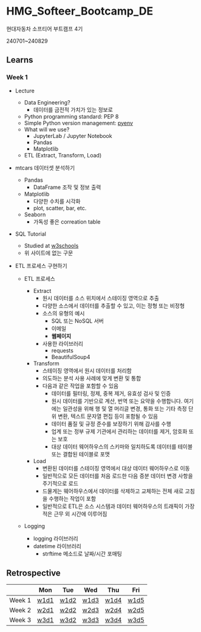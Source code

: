 # HMG_Softeer_Bootcamp_DE

현대자동차 소프티어 부트캠프 4기

240701~240829

## Learns

### Week 1
- Lecture
    - Data Engineering?
        - 데이터를 금전적 가치가 있는 정보로
    - Python programming standard: PEP 8
    - Simple Python version management: [pyenv](https://github.com/pyenv/pyenv)
    - What will we use?
        - JupyterLab / Jupyter Notebook
        - Pandas
        - Matplotlib
    - ETL (Extract, Transform, Load)

- mtcars 데이터셋 분석하기
    - Pandas
        - DataFrame 조작 및 정보 출력
    - Matplotlib
        - 다양한 수치를 시각화
        - plot, scatter, bar, etc.
    - Seaborn
        - 가독성 좋은 correation table

-  SQL Tutorial
    - Studied at [w3schools](https://www.w3schools.com/sql/default.asp)
    - 위 사이트에 없는 구문

- ETL 프로세스 구현하기
    - ETL 프로세스
        - Extract
            - 원시 데이터를 소스 위치에서 스테이징 영역으로 추출
            - 다양한 소스에서 데이터를 추출할 수 있고, 이는 정형 또는 비정형
            - 소스의 유형의 예시
                - SQL 또는 NoSQL 서버
                - 이메일
                - **웹페이지**
            - 사용한 라이브러리
                - requests
                - BeautifulSoup4
        - Transform
            - 스테이징 영역에서 원시 데이터를 처리함
            - 의도하는 분석 사용 사례에 맞게 변환 및 통합
            - 다음과 같은 작업을 포함할 수 있음
                - 데이터를 필터링, 정제, 중복 제거, 유효성 검사 및 인증
                - 원시 데이터를 기반으로 계산, 번역 또는 요약을 수행합니다. 여기에는 일관성을 위해 행 및 열 머리글 변경, 통화 또는 기타 측정 단위 변환, 텍스트 문자열 편집 등이 포함될 수 있음
                - 데이터 품질 및 규정 준수를 보장하기 위해 감사를 수행
                - 업계 또는 정부 규제 기관에서 관리하는 데이터를 제거, 암호화 또는 보호
                - 대상 데이터 웨어하우스의 스키마와 일치하도록 데이터를 테이블 또는 결합된 테이블로 포맷
        - Load
            - 변환된 데이터를 스테이징 영역에서 대상 데이터 웨어하우스로 이동
            - 일반적으로 모든 데이터를 처음 로드한 다음 증분 데이터 변경 사항을 주기적으로 로드
            - 드물게는 웨어하우스에서 데이터를 삭제하고 교체하는 전체 새로 고침을 수행하는 작업이 포함
            - 일반적으로 ETL은 소스 시스템과 데이터 웨어하우스의 트래픽이 가장 적은 근무 외 시간에 이루어짐

    - Logging
        - logging 라이브러리
        - datetime 라이브러리
            - strftime 메소드로 날짜/시간 포매팅



## Retrospective
|        | Mon | Tue | Wed | Thu | Fri |
| ------ | --- | --- | --- | --- | --- |
| Week 1 | [w1d1](retrospective/w1/d1_240701.md) | [w1d2](retrospective/w1/d2_240702.md) | [w1d3](retrospective/w1/d3_240703.md) | [w1d4](retrospective/w1/d4_240704.md) | [w1d5](retrospective/w1/d5_240705.md) |
| Week 2 | [w2d1](retrospective/w2/d1_240708.md) | [w2d2](retrospective/w2/d2_240709.md) | [w2d3](retrospective/w2/d3_240710.md) | [w2d4](retrospective/w2/d4_240711.md) | [w2d5](retrospective/w2/d5_240712.md) |
| Week 3 | [w3d1](retrospective/w3/d1_240715.md) | [w3d2](retrospective/w3/d2_240716.md) | [w3d3](retrospective/w3/d3_240717.md) | [w3d4](retrospective/w3/d4_240718.md) | [w3d5](retrospective/w3/d5_240719.md) |
